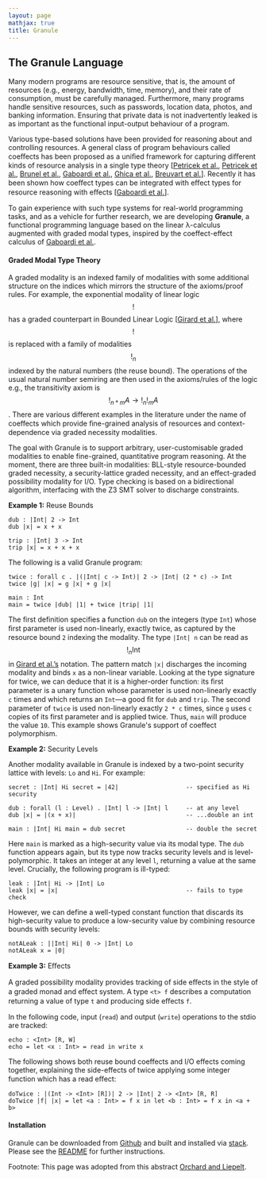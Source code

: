 ```yaml
---
layout: page
mathjax: true
title: Granule
---
```


The Granule Language
--------------------

Many modern programs are resource sensitive, that is, the amount of resources (e.g., energy, bandwidth, time, memory), and their rate of consumption, must be carefully managed. Furthermore, many programs handle sensitive resources, such as passwords, location data, photos, and banking information. Ensuring that private data is not inadvertently leaked is as important as the functional input-output behaviour of a program.

Various type-based solutions have been provided for reasoning about and controlling resources. A general class of program behaviours called coeﬀects has been proposed as a uniﬁed framework for capturing diﬀerent kinds of resource analysis in a single type theory [[Petricek et al.](http://tomasp.net/academic/papers/structural/coeffects-icfp.pdf), [Petricek et al.](http://tomasp.net/academic/papers/coeffects/coeffects-icalp.pdf), [Brunel et al.](https://lipn.univ-paris13.fr/~mazza/papers/CoreQuantCoeff.pdf), [Gaboardi et al.](https://www.cs.kent.ac.uk/people/staff/dao7/publ/combining-effects-and-coeffects-icfp16.pdf), [Ghica et al.](https://www.cs.bham.ac.uk/~drg/papers/esop14.pdf), [Breuvart et al.](https://lipn.univ-paris13.fr/~breuvart/articles/boundedRel.pdf)]. Recently it has been shown how coeﬀect types can be integrated with eﬀect types for resource reasoning with eﬀects [[Gaboardi et al.](https://www.cs.kent.ac.uk/people/staff/dao7/publ/combining-effects-and-coeffects-icfp16.pdf)].

To gain experience with such type systems for real-world programming tasks, and as a vehicle for further research, we are developing **Granule**, a functional programming language based on the linear λ-calculus augmented with graded modal types, inspired by the coeffect-effect calculus of [Gaboardi et al.](https://www.cs.kent.ac.uk/people/staff/dao7/publ/combining-effects-and-coeffects-icfp16.pdf).

#### Graded Modal Type Theory

A graded modality is an indexed family of modalities with some additional structure on the indices which mirrors the structure of the axioms/proof rules. For example, the exponential modality of linear logic $$!$$ has a graded counterpart in Bounded Linear Logic [[Girard et al.](https://www.sciencedirect.com/science/article/pii/030439759290386T)], where $$!$$ is replaced with a family of modalities $$!_n$$ indexed by the natural numbers (the reuse bound). The operations of the usual natural number semiring are then used in the axioms/rules of the logic e.g., the transitivity axiom is $$!_{n*m} A \to !_n !_m A$$. There are various different examples in the literature under the name of coeffects which provide ﬁne-grained analysis of resources and context-dependence via graded necessity modalities.

The goal with Granule is to support arbitrary, user-customisable graded modalities to enable fine-grained, quantitative program reasoning. At the moment, there are three built-in modalities: BLL-style resource-bounded graded necessity, a security-lattice graded necessity, and an effect-graded possibility modality for I/O. Type checking is based on a bidirectional algorithm, interfacing with the Z3 SMT solver to discharge constraints.

**Example 1:** Reuse Bounds

```
dub : |Int| 2 -> Int
dub |x| = x + x

trip : |Int| 3 -> Int
trip |x| = x + x + x
```

The following is a valid Granule program:

```
twice : forall c . |(|Int| c -> Int)| 2 -> |Int| (2 * c) -> Int
twice |g| |x| = g |x| + g |x|

main : Int
main = twice |dub| |1| + twice |trip| |1|
```

The first definition specifies a function `dub` on the integers (type `Int`) whose ﬁrst parameter is used non-linearly, exactly twice, as captured by the resource bound `2` indexing the modality. The type `|Int| n` can be read as $$!_n \text{Int}$$ in [Girard et al.’s](https://www.sciencedirect.com/science/article/pii/030439759290386T) notation. The pattern match `|x|` discharges the incoming modality and binds `x` as a non-linear variable. Looking at the type signature for twice, we can deduce that it is a higher-order function: its ﬁrst parameter is a unary function whose parameter is used non-linearly exactly `c` times and which returns an `Int`—a good ﬁt for `dub` and `trip`. The second parameter of `twice` is used non-linearly exactly `2 * c` times, since `g` uses `c` copies of its first parameter and is applied twice. Thus, `main` will produce the value `10`. This example shows Granule's support of coeffect polymorphism.

**Example 2:** Security Levels

Another modality available in Granule is indexed by a two-point security lattice with levels: `Lo` and `Hi`. For example:

```
secret : |Int| Hi secret = |42|                   -- specified as Hi security

dub : forall (l : Level) . |Int| l -> |Int| l     -- at any level
dub |x| = |(x + x)|                               -- ...double an int

main : |Int| Hi main = dub secret                 -- double the secret
```

Here `main` is marked as a high-security value via its modal type. The `dub` function appears again, but its type now tracks security levels and is level-polymorphic. It takes an integer at any level `l`, returning a value at the same level. Crucially, the following program is ill-typed:

```
leak : |Int| Hi -> |Int| Lo
leak |x| = |x|                                    -- fails to type check
```

However, we can define a well-typed constant function that discards its high-security value to produce a low-security value by combining resource bounds with security levels:

```
notALeak : ||Int| Hi| 0 -> |Int| Lo
notALeak x = |0|
```

**Example 3:** Eﬀects

A graded possibility modality provides tracking of side eﬀects in the style of a graded monad and eﬀect system. A type `<t> f` describes a computation returning a value of type `t` and producing side eﬀects `f`.

In the following code, input (`read`) and output (`write`) operations to the stdio are tracked:

```
echo : <Int> [R, W]
echo = let <x : Int> = read in write x
```

The following shows both reuse bound coeffects and I/O effects coming together, explaining the side-effects of twice applying some integer function which has a read eﬀect:

```
doTwice : |(Int -> <Int> [R])| 2 -> |Int| 2 -> <Int> [R, R]
doTwice |f| |x| = let <a : Int> = f x in let <b : Int> = f x in <a + b>
```

#### Installation

Granule can be downloaded from [Github](https://github.com/granule-project/granule) and built and installed via [stack](https://docs.haskellstack.org/en/stable/README/).  Please see the [README](https://github.com/granule-project/granule/blob/master/README.md) for further instructions.


Footnote: This page was adopted from this abstract [Orchard and Liepelt](http://www.cs.ox.ac.uk/conferences/fscd2017/preproceedings_unprotected/TLLA_Orchard.pdf).